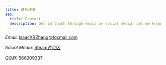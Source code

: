 ```yaml
---
title: 联系作者
seo:
  title: Contact
  description: Get in touch through email or social media! Let me know how I can help.
---
```


_Email:_
[IsaacXBZhang@foxmail.com](IsaacXBZhang@foxmail.com)

_Social Media:_
[Steam讨论区](https://steamcommunity.com/app/2010900/discussions/)

_QQ群:_
566209337
